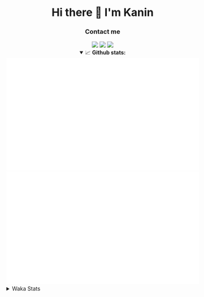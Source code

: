 <div align="center">
 <h1>Hi there 👋 I'm Kanin</h1>
 <h3>Contact me</h3>
 <a href="mailto:im@kanin.dev"><img src="https://img.shields.io/badge/gmail-%23D14836.svg?&style=for-the-badge&logo=gmail&logoColor=white"/></a>
 <a href="https://twitter.com/KaninDev"><img src="https://img.shields.io/badge/twitter-%231DA1F2.svg?&style=for-the-badge&logo=twitter&logoColor=white"/></a>
 <a href="https://www.linkedin.com/in/KaninDev"><img src="https://img.shields.io/badge/linkedin-%230077B5.svg?&style=for-the-badge&logo=linkedin&logoColor=white"/></a>
<details open>
  <summary>📈 <b>Github stats:</b></summary>
  <img src="https://github.com/Kanin/Kanin/blob/master/scripts/GitHubStats/generated/overview.svg"/>
  <img src="https://github.com/Kanin/Kanin/blob/master/scripts/GitHubStats/generated/languages.svg"/>
</details>
</div>

<details>
 <summary>Waka Stats</summary>

<!--START_SECTION:waka-->
![Profile Views](http://img.shields.io/badge/Profile%20Views-16-blue)

![Lines of code](https://img.shields.io/badge/From%20Hello%20World%20I%27ve%20Written-31893%20lines%20of%20code-blue)

**🐱 My Github Data** 

> 🏆 246 Contributions in the Year 2021
 > 
> 📦 36.6 kB Used in Github's Storage 
 > 
> 🚫 Not Opted to Hire
 > 
> 📜 11 Public Repositories 
 > 
> 🔑 5 Private Repositories  
 > 
**I'm an Early 🐤** 

```text
🌞 Morning    99 commits     ████░░░░░░░░░░░░░░░░░░░░░   17.9% 
🌆 Daytime    216 commits    █████████░░░░░░░░░░░░░░░░   39.06% 
🌃 Evening    121 commits    █████░░░░░░░░░░░░░░░░░░░░   21.88% 
🌙 Night      117 commits    █████░░░░░░░░░░░░░░░░░░░░   21.16%

```
📅 **I'm Most Productive on Monday** 

```text
Monday       110 commits    █████░░░░░░░░░░░░░░░░░░░░   19.89% 
Tuesday      86 commits     ████░░░░░░░░░░░░░░░░░░░░░   15.55% 
Wednesday    89 commits     ████░░░░░░░░░░░░░░░░░░░░░   16.09% 
Thursday     63 commits     ██░░░░░░░░░░░░░░░░░░░░░░░   11.39% 
Friday       50 commits     ██░░░░░░░░░░░░░░░░░░░░░░░   9.04% 
Saturday     54 commits     ██░░░░░░░░░░░░░░░░░░░░░░░   9.76% 
Sunday       101 commits    ████░░░░░░░░░░░░░░░░░░░░░   18.26%

```


📊 **This Week I Spent My Time On** 

```text
⌚︎ Time Zone: America/New_York

💬 Programming Languages: 
Python                   4 hrs 14 mins       ███████████████████░░░░░░   76.37% 
SCSS                     22 mins             █░░░░░░░░░░░░░░░░░░░░░░░░   6.76% 
virtualenv               12 mins             █░░░░░░░░░░░░░░░░░░░░░░░░   3.84% 
YAML                     12 mins             █░░░░░░░░░░░░░░░░░░░░░░░░   3.68% 
JSON                     10 mins             ░░░░░░░░░░░░░░░░░░░░░░░░░   3.28%

🔥 Editors: 
PyCharm                  4 hrs 53 mins       ██████████████████████░░░   88.15% 
IntelliJ                 39 mins             ███░░░░░░░░░░░░░░░░░░░░░░   11.85%

🐱‍💻 Projects: 
TomsBot                  1 hr 52 mins        ████████░░░░░░░░░░░░░░░░░   33.96% 
CGLS                     1 hr 45 mins        ████████░░░░░░░░░░░░░░░░░   31.78% 
Naila.py                 1 hr 14 mins        █████░░░░░░░░░░░░░░░░░░░░   22.39% 
Kanin                    22 mins             █░░░░░░░░░░░░░░░░░░░░░░░░   6.76% 
Discord-chat-replica     16 mins             █░░░░░░░░░░░░░░░░░░░░░░░░   5.09%

💻 Operating System: 
Linux                    5 hrs 32 mins       █████████████████████████   100.0%

```

**I Mostly Code in Python** 

```text
Python                   21 repos            ███████████████████░░░░░░   77.78% 
JavaScript               3 repos             ██░░░░░░░░░░░░░░░░░░░░░░░   11.11% 
Kotlin                   1 repo              █░░░░░░░░░░░░░░░░░░░░░░░░   3.7% 
HTML                     1 repo              █░░░░░░░░░░░░░░░░░░░░░░░░   3.7% 
Java                     1 repo              █░░░░░░░░░░░░░░░░░░░░░░░░   3.7%

```


**Timeline**

![Chart not found](https://raw.githubusercontent.com/Kanin/Kanin/master/charts/bar_graph.png) 


 Last Updated on 15/07/2021
<!--END_SECTION:waka-->
</details>
